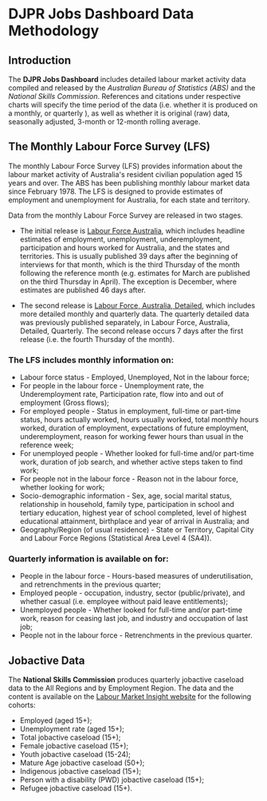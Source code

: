 
# DJPR Jobs Dashboard Data Methodology

## Introduction

The **DJPR Jobs Dashboard** includes detailed labour market activity data compiled and released by the *Australian Bureau of Statistics (ABS)* and the *National Skills Commission*. References and citations under respective charts will specify the time period of the data (i.e. whether it is produced on a monthly, or quarterly ), as well as whether it is original (raw) data, seasonally adjusted, 3-month or 12-month rolling average.

## The Monthly Labour Force Survey (LFS)

The monthly Labour Force Survey (LFS) provides information about the labour market activity of Australia's resident civilian population aged 15 years and over. The ABS has been publishing monthly labour market data since February 1978. The LFS is designed to provide estimates of employment and unemployment for Australia, for each state and territory. 

Data from the monthly Labour Force Survey are released in two stages.

- The initial release is [Labour Force Australia](https://www.abs.gov.au/statistics/labour/employment-and-unemployment/labour-force-australia/latest-release),  which includes headline estimates of employment, unemployment, underemployment, participation and hours worked for Australia, and the states and territories. This is usually published 39 days after the beginning of interviews for that month, which is the third Thursday of the month following the reference month (e.g. estimates for March are published on the third Thursday in April). The exception is December, where estimates are published 46 days after.

- The second release is [Labour Force, Australia, Detailed](https://www.abs.gov.au/statistics/labour/employment-and-unemployment/labour-force-australia-detailed/latest-release), which includes more detailed monthly and quarterly data. The quarterly detailed data was previously published separately, in Labour Force, Australia, Detailed, Quarterly. The second release occurs 7 days after the first release (i.e. the fourth Thursday of the month).

### The LFS includes monthly information on:

- Labour force status - Employed, Unemployed, Not in the labour force;
- For people in the labour force - Unemployment rate, the Underemployment rate, Participation rate, flow into and out of employment (Gross flows);
- For employed people - Status in employment, full-time or part-time status, hours actually worked, hours usually worked, total monthly hours worked, duration of employment, expectations of future employment, underemployment, reason for working fewer hours than usual in the reference week;
- For unemployed people - Whether looked for full-time and/or part-time work, duration of job search, and whether active steps taken to find work;
- For people not in the labour force - Reason not in the labour force, whether looking for work;
- Socio-demographic information - Sex, age, social marital status, relationship in household, family type, participation in school and tertiary education, highest year of school completed, level of highest educational attainment, birthplace and year of arrival in Australia; and
- Geography/Region (of usual residence) - State or Territory, Capital City and Labour Force Regions (Statistical Area Level 4 (SA4)).

### Quarterly information is available on for:

- People in the labour force - Hours-based measures of underutilisation, and retrenchments in the previous quarter;
- Employed people - occupation, industry, sector (public/private), and whether casual (i.e. employee without paid leave entitlements);
- Unemployed people - Whether looked for full-time and/or part-time work, reason for ceasing last job, and industry and occupation of last job;
- People not in the labour force - Retrenchments in the previous quarter.

## Jobactive Data

The **National Skills Commission** produces quarterly jobactive caseload data to the All Regions and by Employment Region. The data and the content is available on the [Labour Market Insight website](https://labourmarketinsights.gov.au/) for the following cohorts:

- Employed (aged 15+);
- Unemployment rate (aged 15+);
- Total jobactive caseload (15+);
- Female jobactive caseload (15+);
- Youth jobactive caseload (15-24);
- Mature Age jobactive caseload (50+);
- Indigenous jobactive caseload (15+);
- Person with a disability (PWD) jobactive caseload (15+);
- Refugee jobactive caseload (15+).
